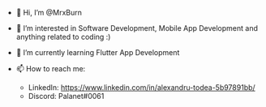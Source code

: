 - 👋 Hi, I’m @MrxBurn
- 👀 I’m interested in Software Development, Mobile App Development and anything related to coding :)
- 🌱 I’m currently learning Flutter App Development

- 📫 How to reach me:
  * LinkedIn: https://www.linkedin.com/in/alexandru-todea-5b97891bb/
  * Discord: Palanet#0061

<!---
MrxBurn/MrxBurn is a ✨ special ✨ repository because its `README.md` (this file) appears on your GitHub profile.
You can click the Preview link to take a look at your changes.
--->
